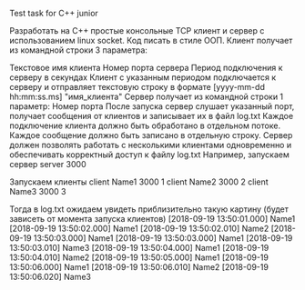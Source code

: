 Test task for C++ junior

Разработать на С++ простые консольные TCP клиент и сервер с использованием linux socket. Код писать в стиле ООП. Клиент получает из командной строки 3 параметра:

Текстовое имя клиента
Номер порта сервера
Период подключения к серверу в секундах Клиент с указанным периодом подключается к серверу и отправляет текстовую строку в формате [yyyy-mm-dd hh:mm:ss.ms] "имя_клиента" Сервер получает из командной строки 1 параметр:
Номер порта После запуска сервер слушает указанный порт, получает сообщения от клиентов и записывает их в файл log.txt Каждое подключение клиента должно быть обработано в отдельном потоке. Каждое сообщение должно быть записано в отдельную строку. Сервер должен позволять работать с несколькими клиентами одновременно и обеспечивать корректный доступ к файлу log.txt
Например, запускаем сервер server 3000

Запускаем клиенты client Name1 3000 1 client Name2 3000 2 client Name3 3000 3

Тогда в log.txt ожидаем увидеть приблизительно такую картину (будет зависеть от момента запуска клиентов) [2018-09-19 13:50:01.000] Name1 [2018-09-19 13:50:02.000] Name1 [2018-09-19 13:50:02.010] Name2 [2018-09-19 13:50:03.000] Name1 [2018-09-19 13:50:03.000] Name1 [2018-09-19 13:50:03.010] Name3 [2018-09-19 13:50:04.000] Name1 [2018-09-19 13:50:04.010] Name2 [2018-09-19 13:50:05.000] Name1 [2018-09-19 13:50:06.000] Name1 [2018-09-19 13:50:06.010] Name2 [2018-09-19 13:50:06.020] Name3
